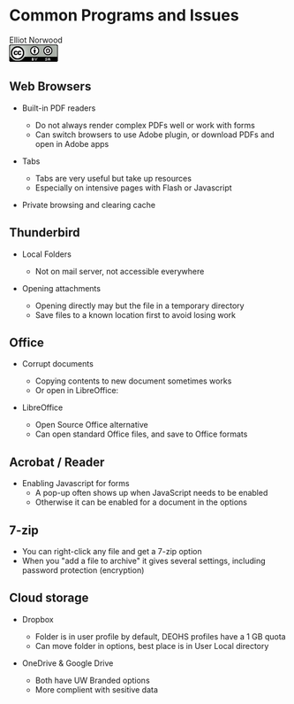 # Common Programs and Issues
Elliot Norwood  
![CC BY-SA 4.0](../images/cc_by-sa_4.png)  




## Web Browsers

- Built-in PDF readers
   - Do not always render complex PDFs well or work with forms
   - Can switch browsers to use Adobe plugin, or download PDFs and open in Adobe apps
  
- Tabs
   - Tabs are very useful but take up resources
   - Especially on intensive pages with Flash or Javascript
  
- Private browsing and clearing cache


## Thunderbird

- Local Folders
    - Not on mail server, not accessible everywhere
    
- Opening attachments
    - Opening directly may but the file in a temporary directory
    - Save files to a known location first to avoid losing work

## Office

- Corrupt documents
    - Copying contents to new document sometimes works
    - Or open in LibreOffice:

- LibreOffice
    - Open Source Office alternative
    - Can open standard Office files, and save to Office formats


## Acrobat / Reader

- Enabling Javascript for forms
    - A pop-up often shows up when JavaScript needs to be enabled
    - Otherwise it can be enabled for a document in the options


## 7-zip

- You can right-click any file and get a 7-zip option
- When you "add a file to archive" it gives several settings, including password protection (encryption)


## Cloud storage

- Dropbox
    - Folder is in user profile by default, DEOHS profiles have a 1 GB quota
    - Can move folder in options, best place is in User Local directory

- OneDrive & Google Drive
    - Both have UW Branded options
    - More complient with sesitive data
